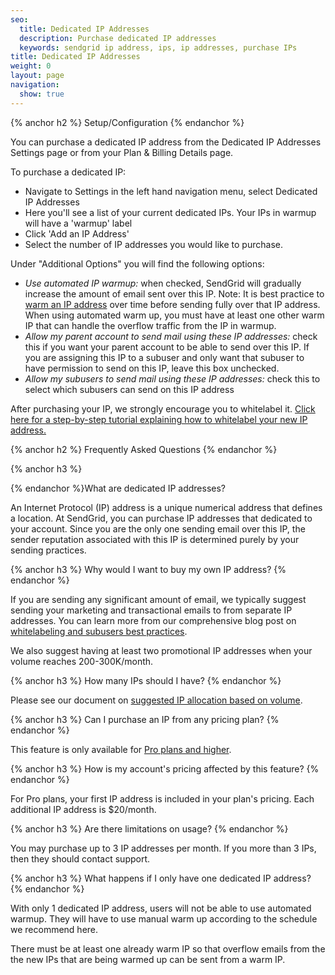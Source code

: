 ```yaml
---
seo:
  title: Dedicated IP Addresses
  description: Purchase dedicated IP addresses
  keywords: sendgrid ip address, ips, ip addresses, purchase IPs
title: Dedicated IP Addresses
weight: 0
layout: page
navigation:
  show: true
---
```


{% anchor h2 %}
Setup/Configuration
{% endanchor %}

You can purchase a dedicated IP address from the Dedicated IP Addresses Settings page or from your Plan & Billing Details page.

To purchase a dedicated IP:

* Navigate to Settings in the left hand navigation menu, select Dedicated IP Addresses
* Here you'll see a list of your current dedicated IPs. Your IPs in warmup will have a 'warmup' label
* Click 'Add an IP Address'
* Select the number of IP addresses you would like to purchase.

Under "Additional Options" you will find the following options:

  * *Use automated IP warmup:* when checked, SendGrid will gradually increase the amount of email sent over this IP. Note: It is best practice to [warm an IP address]({{root_url}}/Classroom/Deliver/Delivery_Introduction/warming_up_ips.html) over time before sending fully over that IP address. When using automated warm up, you must have at least one other warm IP that can handle the overflow traffic from the IP in warmup.
  * *Allow my parent account to send mail using these IP addresses:* check this if you want your parent account to be able to send over this IP. If you are assigning this IP to a subuser and only want that subuser to have permission to send on this IP, leave this box unchecked.
  * *Allow my subusers to send mail using these IP addresses:* check this to select which subusers can send on this IP address

After purchasing your IP, we strongly encourage you to whitelabel it. [Click here for a step-by-step tutorial explaining how to whitelabel your new IP address.]({{root_url}}/Classroom/Basics/Whitelabel/setup_ip_whitelabel.html)

{% anchor h2 %}
Frequently Asked Questions
{% endanchor %}

{% anchor h3 %}

{% endanchor %}What are dedicated IP addresses?

An Internet Protocol (IP) address is a unique numerical address that defines a location. At SendGrid, you can purchase IP addresses that dedicated to your account. Since you are the only one sending email over this IP, the sender reputation associated with this IP is determined purely by your sending practices.

{% anchor h3 %}
Why would I want to buy my own IP address?
{% endanchor %}

If you are sending any significant amount of email, we typically suggest sending your marketing and transactional emails to from separate IP addresses. You can learn more from our comprehensive blog post on [whitelabeling and subusers best practices](https://sendgrid.com/blog/whitelabeling-and-subusers-best-practices/).

We also suggest having at least two promotional IP addresses when your volume reaches 200-300K/month.

{% anchor h3 %}
How many IPs should I have?
{% endanchor %}

Please see our document on [suggested IP allocation based on volume](https://sendgrid.com/docs/assets/IPWarmupSchedule.pdf).

{% anchor h3 %}
Can I purchase an IP from any pricing plan?
{% endanchor %}

This feature is only available for [Pro plans and higher](https://sendgrid.com/pricing).

{% anchor h3 %}
How is my account's pricing affected by this feature?
{% endanchor %}

For Pro plans, your first IP address is included in your plan's pricing. Each additional IP address is $20/month.

{% anchor h3 %}
Are there limitations on usage?
{% endanchor %}

You may purchase up to 3 IP addresses per month. If you more than 3 IPs, then they should contact support.

{% anchor h3 %}
What happens if I only have one dedicated IP address?
{% endanchor %}

With only 1 dedicated IP address, users will not be able to use automated warmup. They will have to use manual warm up according to the schedule we recommend here.

There must be at least one already warm IP so that overflow emails from the the new IPs that are being warmed up can be sent from a warm IP.

